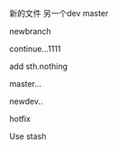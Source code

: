 新的文件
另一个dev
master

newbranch

continue...1111

add sth.nothing

master...

newdev..

hotfix


Use stash

